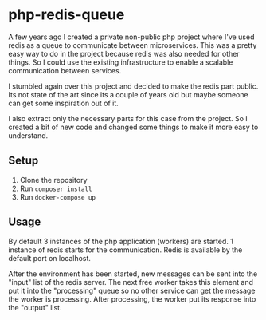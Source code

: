 # php-redis-queue

A few years ago I created a private non-public php project where I've used redis as a queue to communicate between microservices. This was a pretty easy way to do in the project because redis was also needed for other things. So I could use the existing infrastructure to enable a scalable communication between services.

I stumbled again over this project and decided to make the redis part public. Its not state of the art since its a couple of years old but maybe someone can get some inspiration out of it.

I also extract only the necessary parts for this case from the project. So I created a bit of new code and changed some things to make it more easy to understand.

## Setup

1. Clone the repository
2. Run `composer install`
3. Run `docker-compose up`

## Usage

By default 3 instances of the php application (workers) are started. 1 instance of redis starts for the communication. Redis is available by the default port on localhost.

After the environment has been started, new messages can be sent into the "input" list of the redis server. The next free worker takes this element and put it into the "processing" queue so no other service can get the message the worker is processing. After processing, the worker put its response into the "output" list.